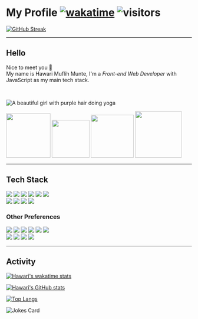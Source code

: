# My Profile [![wakatime](https://wakatime.com/badge/user/9080e4a2-4bfc-4500-b7b1-082b2c6c5a6b.svg)](https://wakatime.com/@9080e4a2-4bfc-4500-b7b1-082b2c6c5a6b) ![visitors](https://visitor-badge.glitch.me/badge?page_id=page.id&left_color=grey&right_color=blue)

[![GitHub Streak](https://streak-stats.demolab.com?user=hawariMuflihMunte&theme=tokyonight&hide_border=true&border_radius=0.25&date_format=j%20M%5B%20Y%5D)](https://git.io/streak-stats)

---

## Hello <br/>

Nice to meet you 👋<br/>
My name is Hawari Muflih Munte, I'm a *Front-end Web Developer* with JavaScript as my main tech stack.

<br/>

<a><img src="https://3.bp.blogspot.com/-C0Vqff9M5kg/VrARw5HUSlI/AAAAAAAAXUE/tPpCuxIeneo/s1600/Omake%2BGif%2BAnime%2B-%2BKoyomimonogatari%2B-%2BEpisode%2B4%2B-%2BSenjougahara%2BYoga.gif" alt="A beautiful girl with purple hair doing yoga" /></a>

<span>
  <img src="https://user-images.githubusercontent.com/90821837/228054213-a9e119ab-0938-4423-ae39-9e01568028d3.png" width="120" />
  <img src="https://user-images.githubusercontent.com/90821837/228054507-8fcc659f-d0c5-4a6e-b521-84c7ee2fdc12.png" width="102" />
  <img src="https://user-images.githubusercontent.com/90821837/228056584-29485db9-db93-4745-9722-a2b19d815988.png" width="116" />
  <img src="https://user-images.githubusercontent.com/90821837/228059515-3a259bba-0a94-4084-bc4b-055901a6e3d6.png" width="126" />
</span>

---

## Tech Stack

<div>
  <a><img src="https://img.shields.io/badge/HTML-black?style=for-the-badge&logo=html5"/></a>
  <a><img src="https://img.shields.io/badge/CSS-black?style=for-the-badge&logo=css3"/></a>
  <a><img src="https://img.shields.io/badge/JavaScript-black?style=for-the-badge&logo=javascript"/></a>
  <a><img src="https://img.shields.io/badge/ReactJS-black?style=for-the-badge&logo=react"/></a>
  <a><img src="https://img.shields.io/badge/UIKit-black?style=for-the-badge&logo=uikit"/></a>
  <a><img src="https://img.shields.io/badge/Tailwind-black?style=for-the-badge&logo=tailwindcss"/></a>
</div>
<div>
  <a><img src="https://img.shields.io/badge/Bootstrap-black?style=for-the-badge&logo=bootstrap"/></a>
  <a><img src="https://img.shields.io/badge/NodeJS-black?style=for-the-badge&logo=nodedotjs"/></a>
  <a><img src="https://img.shields.io/badge/PHP-black?style=for-the-badge&logo=php"/></a>
  <a><img src="https://img.shields.io/badge/MySQL-black?style=for-the-badge&logo=mysql"/></a>
</div>

### Other Preferences

<div>
  <a><img src="https://img.shields.io/badge/Windows-black?style=for-the-badge&logo=windows&logoColor=white" /></a>
  <a><img src="https://img.shields.io/badge/Firefox-black?style=for-the-badge&logo=Firefox-Browser&logoColor=white" /></a>
  <a><img src="https://img.shields.io/badge/Google%20Drive-black?style=for-the-badge&logo=googledrive&logoColor=white" /></a>
  <a><img src="https://img.shields.io/badge/steam-%23000000.svg?style=for-the-badge&logo=steam&logoColor=white" /></a>
  <a><img src="https://img.shields.io/badge/github%20pages-black?style=for-the-badge&logo=github&logoColor=white" /></a>
  <a><img src="https://img.shields.io/badge/github-%23121011.svg?style=for-the-badge&logo=github&logoColor=white" /></a>
</div>
<div>
  <a><img src="https://img.shields.io/badge/Visual%20Studio%20Code-black.svg?style=for-the-badge&logo=visual-studio-code&logoColor=white" /></a>
  <a><img src="https://img.shields.io/badge/-Stackoverflow-black?style=for-the-badge&logo=stack-overflow&logoColor=white" /></a>
  <a><img src="https://img.shields.io/badge/Notion-%23000000.svg?style=for-the-badge&logo=notion&logoColor=white" /></a>
  <a><img src="https://img.shields.io/badge/google-black?style=for-the-badge&logo=google&logoColor=white" /></a>
</div>

---

## Activity

[![Hawari's wakatime stats](https://github-readme-stats.vercel.app/api/wakatime?username=hawariMuflihMunte&theme=tokyonight&include_all_commits=true&border_radius=0&hide_border=true)](https://github.com/anuraghazra/github-readme-stats)

[![Hawari's GitHub stats](https://github-readme-stats.vercel.app/api?username=hawariMuflihMunte&theme=tokyonight&count_private=true&include_all_commits=true&show_icons=true&border_radius=0&hide_border=true)]()

[![Top Langs](https://github-readme-stats.vercel.app/api/top-langs/?username=hawariMuflihMunte&layout=compact&theme=tokyonight&border_radius=0&hide_border=true)]()

<img src="https://readme-jokes.vercel.app/api?hideBorder=true&theme=tokyonight" alt="Jokes Card" />
